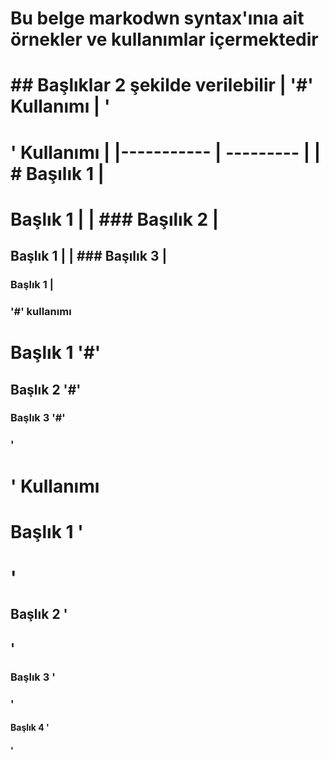 <h1>Bu belge markodwn syntax'ınıa ait örnekler ve kullanımlar içermektedir<h1>
## Başlıklar 2 şekilde verilebilir  
| '#' Kullanımı | '<h1/h2/h3>' Kullanımı |
|----------- | --------- |
| # Başılık 1 | <h1> Başlık 1 |
| ### Başılık 2 | <h2> Başlık 1 |
| ### Başılık 3 | <h3> Başlık 1 |
  
###  '#' kullanımı  
# Başlık 1 '#'
## Başlık 2 '#'
### Başlık 3 '#'
<h3>'<h1/h2/h3>' Kullanımı </h3>
<h1>Başlık 1 '<h1>'</h1>
<h2>Başlık 2 '<h2>'</h2>
<h3>Başlık 3 '<h3>'</h3>
<h4>Başlık 4 '<h4>'</h4>
